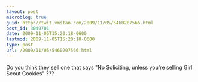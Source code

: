 ```yaml
---
layout: post
microblog: true
guid: http://twit.vmstan.com/2009/11/05/5460207566.html
post_id: 3049701
date: 2009-11-05T15:20:18-0600
lastmod: 2009-11-05T15:20:18-0600
type: post
url: /2009/11/05/5460207566.html
---
```

Do you think they sell one that says "No Soliciting, unless you're selling Girl Scout Cookies" ???
